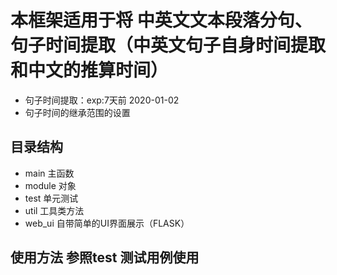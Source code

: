 # 本框架适用于将 中英文文本段落分句、句子时间提取（中英文句子自身时间提取和中文的推算时间）

+ 句子时间提取：exp:7天前 2020-01-02  
+ 句子时间的继承范围的设置

## 目录结构
+ main 主函数
+ module 对象
+ test 单元测试
+ util 工具类方法
+ web_ui 自带简单的UI界面展示（FLASK）

## 使用方法 参照test 测试用例使用